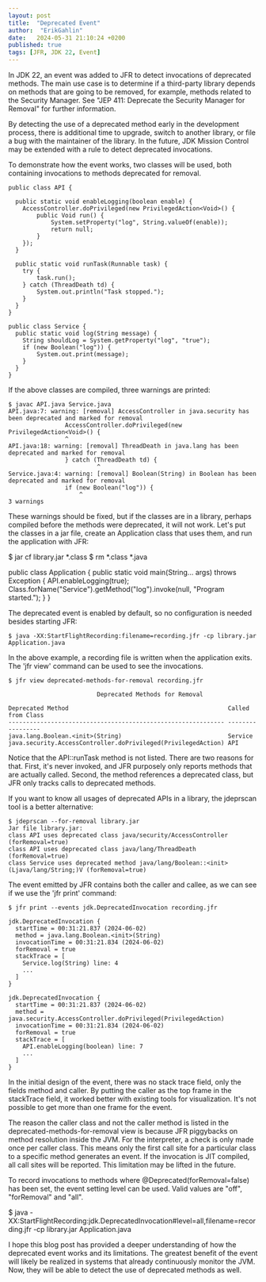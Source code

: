 ```yaml
---
layout: post
title:  "Deprecated Event"
author:  "ErikGahlin"
date:   2024-05-31 21:10:24 +0200
published: true
tags: [JFR, JDK 22, Event]
---
```


In JDK 22, an event was added to JFR to detect invocations of deprecated methods. The main use case is to determine if a third-party library depends on methods that are going to be removed, for example, methods related to the Security Manager. See "JEP 411: Deprecate the Security Manager for Removal" for further information.

By detecting the use of a deprecated method early in the development process, there is additional time to upgrade, switch to another library, or file a bug with the maintainer of the library. In the future, JDK Mission Control may be extended with a rule to detect deprecated invocations.

To demonstrate how the event works, two classes will be used, both containing invocations to methods deprecated for removal.

    public class API {

	  public static void enableLogging(boolean enable) {
		AccessController.doPrivileged(new PrivilegedAction<Void>() {
            public Void run() {
                System.setProperty("log", String.valueOf(enable));
                return null;
            }
        });
	  }

   	  public static void runTask(Runnable task) {
		try {
			task.run();
		} catch (ThreadDeath td) {
			System.out.println("Task stopped.");
		}
	  }
    }

    public class Service {
	  public static void log(String message) {
		String shouldLog = System.getProperty("log", "true");
		if (new Boolean("log")) {
			System.out.print(message);
		}
	  }
    }

If the above classes are compiled, three warnings are printed:

    $ javac API.java Service.java
    API.java:7: warning: [removal] AccessController in java.security has been deprecated and marked for removal
                    AccessController.doPrivileged(new PrivilegedAction<Void>() {
                    ^
    API.java:18: warning: [removal] ThreadDeath in java.lang has been deprecated and marked for removal
                    } catch (ThreadDeath td) {
                             ^
    Service.java:4: warning: [removal] Boolean(String) in Boolean has been deprecated and marked for removal
                    if (new Boolean("log")) {
                        ^
    3 warnings

These warnings should be fixed, but if the classes are in a library, perhaps compiled before the methods were deprecated, it will not work. Let's put the classes in a jar file, create an Application class that uses them, and run the application with JFR:

  $ jar cf library.jar *.class
  $ rm *.class *.java

   public class Application {
     public static void main(String... args) throws Exception {
		API.enableLogging(true);
		Class.forName("Service").getMethod("log").invoke(null, "Program started.");
    	}
   }

The deprecated event is enabled by default, so no configuration is needed besides starting JFR:

    $ java -XX:StartFlightRecording:filename=recording.jfr -cp library.jar Application.java 

In the above example, a recording file is written when the application exits. The 'jfr view' command can be used to see the invocations.

    $ jfr view deprecated-methods-for-removal recording.jfr
        
                             Deprecated Methods for Removal
    
    Deprecated Method                                             Called from Class
    ------------------------------------------------------------- -----------------
    java.lang.Boolean.<init>(String)                              Service          
    java.security.AccessController.doPrivileged(PrivilegedAction) API      

Notice that the API::runTask method is not listed. There are two reasons for that. First, it's never invoked, and JFR purposely only reports methods that are actually called. Second, the method references a deprecated class, but JFR only tracks calls to deprecated methods.

If you want to know all usages of deprecated APIs in a library, the jdeprscan tool is a better alternative:

    $ jdeprscan --for-removal library.jar
    Jar file library.jar:
    class API uses deprecated class java/security/AccessController (forRemoval=true)
    class API uses deprecated class java/lang/ThreadDeath (forRemoval=true)
    class Service uses deprecated method java/lang/Boolean::<init>(Ljava/lang/String;)V (forRemoval=true)

The event emitted by JFR contains both the caller and callee, as we can see if we use the 'jfr print' command:

    $ jfr print --events jdk.DeprecatedInvocation recording.jfr

    jdk.DeprecatedInvocation {
      startTime = 00:31:21.837 (2024-06-02)
      method = java.lang.Boolean.<init>(String)
      invocationTime = 00:31:21.834 (2024-06-02)
      forRemoval = true
      stackTrace = [
        Service.log(String) line: 4
        ...
      ]
    }

    jdk.DeprecatedInvocation {
      startTime = 00:31:21.837 (2024-06-02)
      method = java.security.AccessController.doPrivileged(PrivilegedAction)
      invocationTime = 00:31:21.834 (2024-06-02)
      forRemoval = true
      stackTrace = [
        API.enableLogging(boolean) line: 7
        ...
      ]
    }

In the initial design of the event, there was no stack trace field, only the fields method and caller. By putting the caller as the top frame in the stackTrace field, it worked better with existing tools for visualization. It's not possible to get more than one frame for the event.

The reason the caller class and not the caller method is listed in the deprecated-methods-for-removal view is because JFR piggybacks on method resolution inside the JVM. For the interpreter, a check is only made once per caller class. This means only the first call site for a particular class to a specific method generates an event. If the invocation is JIT compiled, all call sites will be reported. This limitation may be lifted in the future.

To record invocations to methods where @Deprecated(forRemoval=false) has been set, the event setting level can be used. Valid values are "off", "forRemoval" and "all".

  $ java -XX:StartFlightRecording:jdk.DeprecatedInvocation#level=all,filename=recording.jfr -cp library.jar Application.java 

I hope this blog post has provided a deeper understanding of how the deprecated event works and its limitations. The greatest benefit of the event will likely be realized in systems that already continuously monitor the JVM. Now, they will be able to detect the use of deprecated methods as well.

